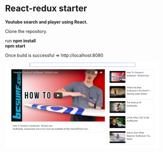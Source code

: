 # React-redux starter

**Youtube search and player using React.**  

Clone the repository.  

run **npm install**    
**npm start**  

Once build is successful => http://localhost:8080  

![SnapShot of App](./images/YoutubeApp.png?raw=true "Search about surfboards")

